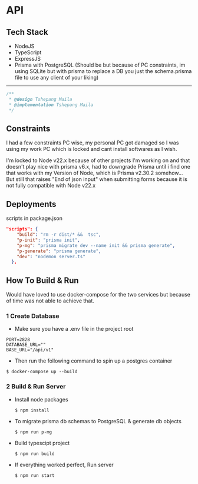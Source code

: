 # API

## Tech Stack
 * NodeJS 
 * TypeScript
 * ExpressJS
 * Prisma with PostgreSQL (Should be but because of PC constraints, im using SQLite but with prisma to replace a DB you just the schema.prisma file to use any client of your liking)

___
```javascript
/**
 * @design Tshepang Maila
 * @implementation Tshepang Maila
 */
```
## Constraints

I had a few constraints PC wise, my personal PC got damaged so I was using my work PC which is locked and cant install softwares as I wish.

I'm locked to Node v22.x because of other projects I'm working on and that doesn't play nice with prisma v6.x, had to downgrade Prisma until i find one that works with my Version of Node, which is Prisma v2.30.2 somehow... But still that raises "End of json input" when submitting forms because it is not fully compatible with Node v22.x

## Deployments

 scripts in package.json
```json
"scripts": {
    "build": "rm -r dist/* &&  tsc",
    "p-init": "prisma init",
    "p-mg": "prisma migrate dev --name init && prisma generate",
    "p-generate": "prisma generate",
    "dev": "nodemon server.ts"
  },

```

## How To Build & Run

Would have loved to use docker-compose for the two services but because of time was not able to achieve that.

### 1 Create Database

- Make sure you have a .env file in the project root
```
PORT=2828
DATABASE_URL=""
BASE_URL="/api/v1"
```
- Then run the following command to spin up a postgres container
```
$ docker-compose up --build
```

### 2 Build & Run Server

- Install node packages
  ```
  $ npm install
  ```
- To migrate prisma db schemas to PostgreSQL & generate db objects
  ```
  $ npm run p-mg
  ```

- Build typescipt project
  ```
  $ npm run build
  ```

- If everything worked perfect, Run server
  ```
  $ npm run start
  ```

